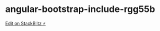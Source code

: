 # angular-bootstrap-include-rgg55b

[Edit on StackBlitz ⚡️](https://stackblitz.com/edit/angular-bootstrap-include-rgg55b)